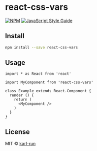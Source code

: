 # react-css-vars

> 

[![NPM](https://img.shields.io/npm/v/react-css-vars.svg)](https://www.npmjs.com/package/react-css-vars) [![JavaScript Style Guide](https://img.shields.io/badge/code_style-standard-brightgreen.svg)](https://standardjs.com)

## Install

```bash
npm install --save react-css-vars
```

## Usage

```tsx
import * as React from 'react'

import MyComponent from 'react-css-vars'

class Example extends React.Component {
  render () {
    return (
      <MyComponent />
    )
  }
}
```

## License

MIT © [karl-run](https://github.com/karl-run)
